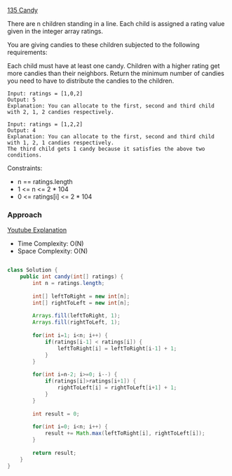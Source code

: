 
[135 Candy](https://leetcode.com/problems/candy/)

There are n children standing in a line. Each child is assigned a rating value given in the integer array ratings.

You are giving candies to these children subjected to the following requirements:

Each child must have at least one candy.
Children with a higher rating get more candies than their neighbors.
Return the minimum number of candies you need to have to distribute the candies to the children.

``` text
Input: ratings = [1,0,2]
Output: 5
Explanation: You can allocate to the first, second and third child with 2, 1, 2 candies respectively.
```

``` text
Input: ratings = [1,2,2]
Output: 4
Explanation: You can allocate to the first, second and third child with 1, 2, 1 candies respectively.
The third child gets 1 candy because it satisfies the above two conditions.
```

Constraints:

- n == ratings.length
- 1 <= n <= 2 * 104
- 0 <= ratings[i] <= 2 * 104

### Approach

[Youtube Explanation](https://www.youtube.com/watch?v=h6_lIwZYHQw)

- Time Complexity: O(N)
- Space Complexity: O(N)

``` java

class Solution {
    public int candy(int[] ratings) {
        int n = ratings.length;
        
        int[] leftToRight = new int[n];
        int[] rightToLeft = new int[n];
        
        Arrays.fill(leftToRight, 1);
        Arrays.fill(rightToLeft, 1);
        
        for(int i=1; i<n; i++) {
            if(ratings[i-1] < ratings[i]) {
                leftToRight[i] = leftToRight[i-1] + 1;
            }
        }
        
        for(int i=n-2; i>=0; i--) {
            if(ratings[i]>ratings[i+1]) {
                rightToLeft[i] = rightToLeft[i+1] + 1;
            }
        }
        
        int result = 0;
        
        for(int i=0; i<n; i++) {
            result += Math.max(leftToRight[i], rightToLeft[i]);
        }
        
        return result;
    }
}

```